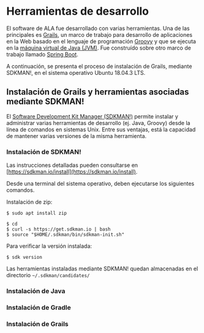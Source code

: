 # Herramientas de desarrollo
El software de ALA fue desarrollado con varias herramientas. Una de las principales es [Grails](https://grails.org/), un marco de trabajo para desarrollo de aplicaciones en la Web basado en el lenguaje de programación [Groovy](https://groovy-lang.org/) y que se ejecuta en la [máquina virtual de Java (JVM)](https://en.wikipedia.org/wiki/Java_virtual_machine). Fue construído sobre otro marco de trabajo llamado [Spring Boot](https://spring.io/projects/spring-boot).

A continuación, se presenta el proceso de instalación de Grails, mediante SDKMAN!, en el sistema operativo Ubuntu 18.04.3 LTS.

## Instalación de Grails y herramientas asociadas mediante SDKMAN!
El [Software Development Kit Manager (SDKMAN!)](https://sdkman.io/) permite instalar y administrar varias herramientas de desarrollo (ej. Java, Groovy) desde la línea de comandos en sistemas Unix. Entre sus ventajas, está la capacidad de mantener varias versiones de la misma herramienta.

### Instalación de SDKMAN!
Las instrucciones detalladas pueden consultarse en [https://sdkman.io/install](https://sdkman.io/install). 

Desde una terminal del sistema operativo, deben ejecutarse los siguientes comandos.

Instalación de zip:
```
$ sudo apt install zip
```

```
$ cd
$ curl -s https://get.sdkman.io | bash
$ source "$HOME/.sdkman/bin/sdkman-init.sh"
```

Para verificar la versión instalada:
```
$ sdk version
```

Las herramientas instaladas mediante SDKMAN! quedan almacenadas en el directorio ```~/.sdkman/candidates/```

### Instalación de Java
### Instalación de Gradle
### Instalación de Grails
